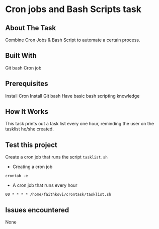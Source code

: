 # Cron jobs and Bash Scripts task

## About The Task
Combine Cron Jobs & Bash Script to automate a certain process. 

## Built With
Git bash
Cron job

## Prerequisites
Install Cron
Install Git bash
Have basic bash scripting knowledge

## How It Works
This task prints out a task list every one hour, reminding the user on the tasklist he/she created.

## Test this project
Create a cron job that runs the script ```tasklist.sh```

* Creating a cron job
```
crontab -e
```
* A cron job that runs every hour
```
00 * * * * /home/faithkovi/crontask/tasklist.sh
```

## Issues encountered
None
